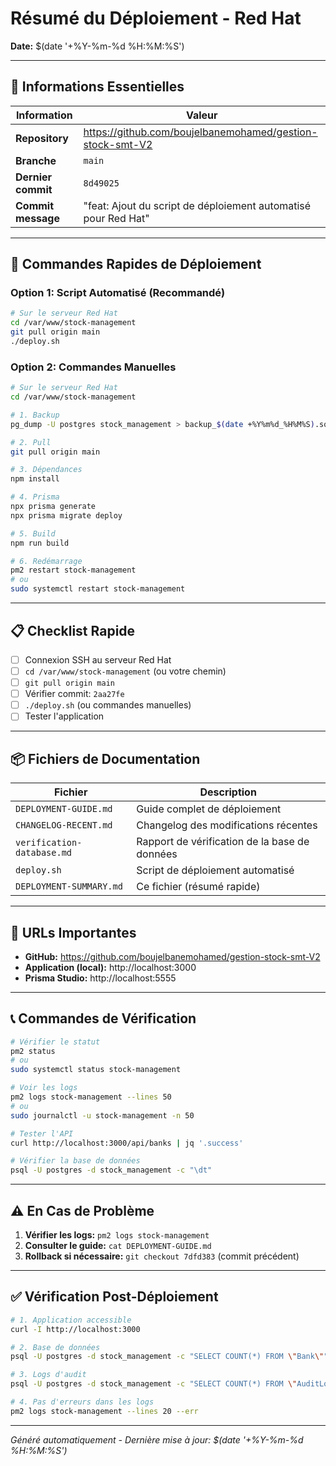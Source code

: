 # Résumé du Déploiement - Red Hat

**Date:** $(date '+%Y-%m-%d %H:%M:%S')

---

## 🎯 Informations Essentielles

| Information | Valeur |
|------------|--------|
| **Repository** | https://github.com/boujelbanemohamed/gestion-stock-smt-V2 |
| **Branche** | `main` |
| **Dernier commit** | `8d49025` |
| **Commit message** | "feat: Ajout du script de déploiement automatisé pour Red Hat" |

---

## 🚀 Commandes Rapides de Déploiement

### Option 1: Script Automatisé (Recommandé)

```bash
# Sur le serveur Red Hat
cd /var/www/stock-management
git pull origin main
./deploy.sh
```

### Option 2: Commandes Manuelles

```bash
# Sur le serveur Red Hat
cd /var/www/stock-management

# 1. Backup
pg_dump -U postgres stock_management > backup_$(date +%Y%m%d_%H%M%S).sql

# 2. Pull
git pull origin main

# 3. Dépendances
npm install

# 4. Prisma
npx prisma generate
npx prisma migrate deploy

# 5. Build
npm run build

# 6. Redémarrage
pm2 restart stock-management
# ou
sudo systemctl restart stock-management
```

---

## 📋 Checklist Rapide

- [ ] Connexion SSH au serveur Red Hat
- [ ] `cd /var/www/stock-management` (ou votre chemin)
- [ ] `git pull origin main`
- [ ] Vérifier commit: `2aa27fe`
- [ ] `./deploy.sh` (ou commandes manuelles)
- [ ] Tester l'application

---

## 📦 Fichiers de Documentation

| Fichier | Description |
|---------|-------------|
| `DEPLOYMENT-GUIDE.md` | Guide complet de déploiement |
| `CHANGELOG-RECENT.md` | Changelog des modifications récentes |
| `verification-database.md` | Rapport de vérification de la base de données |
| `deploy.sh` | Script de déploiement automatisé |
| `DEPLOYMENT-SUMMARY.md` | Ce fichier (résumé rapide) |

---

## 🔗 URLs Importantes

- **GitHub:** https://github.com/boujelbanemohamed/gestion-stock-smt-V2
- **Application (local):** http://localhost:3000
- **Prisma Studio:** http://localhost:5555

---

## 📞 Commandes de Vérification

```bash
# Vérifier le statut
pm2 status
# ou
sudo systemctl status stock-management

# Voir les logs
pm2 logs stock-management --lines 50
# ou
sudo journalctl -u stock-management -n 50

# Tester l'API
curl http://localhost:3000/api/banks | jq '.success'

# Vérifier la base de données
psql -U postgres -d stock_management -c "\dt"
```

---

## ⚠️ En Cas de Problème

1. **Vérifier les logs:** `pm2 logs stock-management`
2. **Consulter le guide:** `cat DEPLOYMENT-GUIDE.md`
3. **Rollback si nécessaire:** `git checkout 7dfd383` (commit précédent)

---

## ✅ Vérification Post-Déploiement

```bash
# 1. Application accessible
curl -I http://localhost:3000

# 2. Base de données
psql -U postgres -d stock_management -c "SELECT COUNT(*) FROM \"Bank\""

# 3. Logs d'audit
psql -U postgres -d stock_management -c "SELECT COUNT(*) FROM \"AuditLog\""

# 4. Pas d'erreurs dans les logs
pm2 logs stock-management --lines 20 --err
```

---

*Généré automatiquement - Dernière mise à jour: $(date '+%Y-%m-%d %H:%M:%S')*

